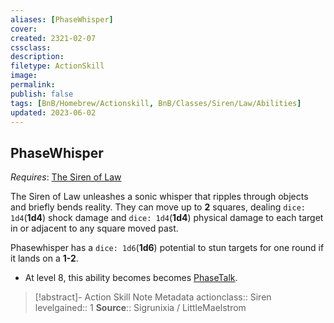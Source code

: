 ```yaml
---
aliases: [PhaseWhisper]
cover: 
created: 2321-02-07
cssclass: 
description: 
filetype: ActionSkill
image: 
permalink: 
publish: false
tags: [BnB/Homebrew/Actionskill, BnB/Classes/Siren/Law/Abilities]
updated: 2023-06-02
---
```


## PhaseWhisper

*Requires*: [The Siren of Law](Github/Bunkers%20and%20Badasses/Sourcebook/Creating%20a%20Vault%20Hunter/The%20Classes/Siren%20of%20Law/Siren%20of%20Law.md)

The Siren of Law unleashes a sonic whisper that ripples through objects and briefly bends reality. They can move up to **2** squares, dealing `dice: 1d4`(**1d4**) shock damage and `dice: 1d4`(**1d4**) physical damage to each target in or adjacent to any square moved past.

Phasewhisper has a `dice: 1d6`(**1d6**) potential to stun targets for one round if it lands on a **1-2**.

- At level 8, this ability becomes becomes [PhaseTalk](Github/Bunkers%20and%20Badasses/Sourcebook/Creating%20a%20Vault%20Hunter/The%20Classes/Siren%20of%20Law/PhaseTalk.md).

>[!abstract]- Action Skill Note Metadata
> actionclass:: Siren
> levelgained:: 1
> **Source**:: Sigrunixia / LittleMaelstrom
